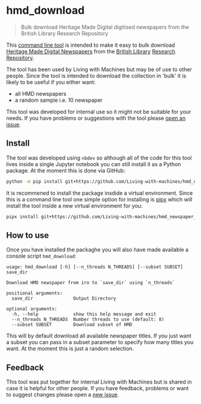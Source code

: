 # hmd_download
> Bulk download Heritage Made Digital digitised newspapers from the British Library Research Repository 


This [command line tool](https://en.wikipedia.org/wiki/Command-line_interface) is intended to make it easy to bulk download [Heritage Made Digital Newspapers](https://bl.iro.bl.uk/collections/353c908d-b495-4413-b047-87236d2573e3?utf8=%E2%9C%93&sort=score+desc%2C+system_create_dtsi+desc&per_page=100&locale=en) from the [British Library](https://www.bl.uk/) [Research Repository](https://bl.iro.bl.uk/). 

The tool has been used by Living with Machines but may be of use to other people. Since the tool is intended to download the collection in 'bulk' it is likely to be useful if you either want:
- all HMD newspapers 
- a random sample i.e. 10 newspaper

This tool was developed for internal use so it might not be suitable for your needs. If you have problems or suggestions with the tool please [open an issue](https://github.com/Living-with-machines/hmd_newspaper_dl/issues/new/choose). 

## Install

The tool was developed using `nbdev` so although all of the code for this tool lives inside a single Jupyter notebook you can still install it as a Python package. At the moment this is done via GitHub:

```bash
python -m pip install git+https://github.com/Living-with-machines/hmd_newspaper_dl
```

It is recommened to install the package insdide a virtual environment. Since this is a command line tool one simple option for installing is [pipx](https://pypa.github.io/pipx/) which will install the tool inside a new virtual environment for you:

```bash
pipx install git+https://github.com/Living-with-machines/hmd_newspaper_dl
```

## How to use

Once you have installed the packaghe you will also have made available a console script `hmd_download`:

    usage: hmd_download [-h] [--n_threads N_THREADS] [--subset SUBSET] save_dir
    
    Download HMD newspaper from iro to `save_dir` using `n_threads`
    
    positional arguments:
      save_dir               Output Directory
    
    optional arguments:
      -h, --help             show this help message and exit
      --n_threads N_THREADS  Number threads to use (default: 8)
      --subset SUBSET        Download subset of HMD


This will by default download all available newspaper titles. If you just want a subset you can pass in a subset parameter to specify how many titles you want. At the moment this is just a random selection. 

## Feedback 

This tool was put together for internal Living with Machines but is shared in case it is helpful for other people. If you have feedback, problems or want to suggest changes please open a [new issue](https://github.com/Living-with-machines/hmd_newspaper_dl/issues/new/choose). 
